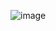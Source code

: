 ![image](https://github.com/ardacanbakis/patikaFrontEndProjects/assets/108702450/2f77b14b-355b-49af-832d-ae41483378b3)

